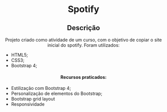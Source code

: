 <h1 align="center">Spotify</h1>
<h2 align="center">Descrição</h2>
<p align="center">Projeto criado como atividade de um curso, com o objetivo de copiar o site inicial do spotify. Foram utilizados:</p>
<ul>
  <li>HTML5;</li>
  <li>CSS3;</li>
  <li>Bootstrap 4;</li>
</ul>
<h4 align="center">Recursos praticados:</h4>
<ul>
  <li>Estilização com Bootstrap 4;</li>
  <li>Personalização de elementos do Bootstrap;</li>
  <li>Bootstrap grid layout</li>
  <li>Responsividade</li>
</ul>
